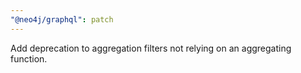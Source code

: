 ```yaml
---
"@neo4j/graphql": patch
---
```


Add deprecation to aggregation filters not relying on an aggregating function.
